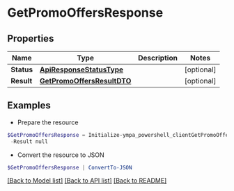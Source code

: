 # GetPromoOffersResponse
## Properties

Name | Type | Description | Notes
------------ | ------------- | ------------- | -------------
**Status** | [**ApiResponseStatusType**](ApiResponseStatusType.md) |  | [optional] 
**Result** | [**GetPromoOffersResultDTO**](GetPromoOffersResultDTO.md) |  | [optional] 

## Examples

- Prepare the resource
```powershell
$GetPromoOffersResponse = Initialize-ympa_powershell_clientGetPromoOffersResponse  -Status null `
 -Result null
```

- Convert the resource to JSON
```powershell
$GetPromoOffersResponse | ConvertTo-JSON
```

[[Back to Model list]](../README.md#documentation-for-models) [[Back to API list]](../README.md#documentation-for-api-endpoints) [[Back to README]](../README.md)

